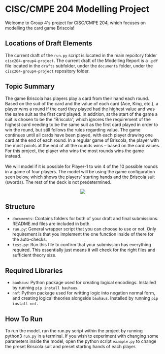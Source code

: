 # CISC/CMPE 204 Modelling Project

Welcome to Group 4's project for CISC/CMPE 204, which focuses on modelling the card game Briscola!

## Locations of Draft Elements
The current draft of the `run.py` script is located in the main repoitory folder `cisc204-group4-project`. The current draft of the Modelling Report is a `.pdf` file located in the `drafts` subfolder, under the `documents` folder, under the `cisc204-group4-project` repository folder.

## Topic Summary
The game Briscola has players play a card from their hand each round. Based on the suit of the card and the value of each card (Ace, King, etc.), a player wins a round if the card they played had the highest value and was the same suit as the first card played. In addition, at the start of the game a suit is chosen to be the “Briscola”, which ignores the requirement of the highest card needing to be the same suit as the first card played in order to win the round, but still follows the rules regarding value. The game continues until all cards have been played, with each player drawing one card at the end of each round. In a regular game of Briscola, the player with the most points at the end of all the rounds wins – based on the card values. For this project, the player who wins the most rounds wins the game instead. </br> </br>
We will model if it is possible for Player-1 to win 4 of the 10 possible rounds in a game of four players. The model will be using the game configuration seen below, which shows the players’ starting hands and the Briscola suit (swords). The rest of the deck is not predetermined. 
<p align="center">
<img src="https://github.com/user-attachments/assets/21326167-2735-4483-a797-7b54744fb571" />
</p>

## Structure

* `documents`: Contains folders for both of your draft and final submissions. README.md files are included in both.
* `run.py`: General wrapper script that you can choose to use or not. Only requirement is that you implement the one function inside of there for the auto-checks.
* `test.py`: Run this file to confirm that your submission has everything required. This essentially just means it will check for the right files and sufficient theory size.

## Required Libraries

* `bauhaus`: Python package used for creating logical encodings. Installed by running `pip install bauhaus`.
* `nnf`: Python package used for writting logic into negation normal form, and creating logical theories alongside `bauhaus`. Installed by running `pip install nnf`.

## How To Run
To run the model, run the run.py script within the project by running python3 `run.py` in a terminal. If you wish to experiment with changing some parameters inside the model, open the python script `example.py` to change the preset Briscola suit and preset starting hands of each player.
